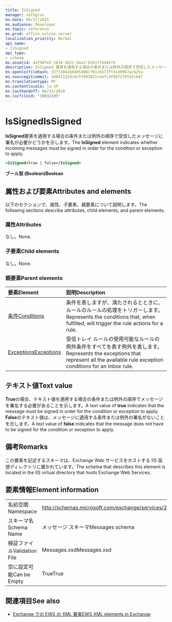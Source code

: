 ```yaml
---
title: IsSigned
manager: sethgros
ms.date: 09/17/2015
ms.audience: Developer
ms.topic: reference
ms.prod: office-online-server
localization_priority: Normal
api_name:
- IsSigned
api_type:
- schema
ms.assetid: a4f90fe5-2834-4621-9aa3-b561f74d4674
description: IsSigned 要素を適用する場合の条件または例外の順序で受信したメッセージに署名が必要かどうかを示します。
ms.openlocfilehash: 33ff204260465490c701c6573ff4140967ac625a
ms.sourcegitcommit: 34041125dc8c5f993b21cebfc4f8b72f0fd2cb6f
ms.translationtype: MT
ms.contentlocale: ja-JP
ms.lasthandoff: 06/25/2018
ms.locfileid: "19832105"
---
```

# <a name="issigned"></a><span data-ttu-id="4eb4a-103">IsSigned</span><span class="sxs-lookup"><span data-stu-id="4eb4a-103">IsSigned</span></span>

<span data-ttu-id="4eb4a-104">**IsSigned**要素を適用する場合の条件または例外の順序で受信したメッセージに署名が必要かどうかを示します。</span><span class="sxs-lookup"><span data-stu-id="4eb4a-104">The **IsSigned** element indicates whether incoming messages must be signed in order for the condition or exception to apply.</span></span> 
  
```XML
<IsSigned>true | false</IsSigned>
```

 <span data-ttu-id="4eb4a-105">**ブール型 (Boolean)**</span><span class="sxs-lookup"><span data-stu-id="4eb4a-105">**Boolean**</span></span>
## <a name="attributes-and-elements"></a><span data-ttu-id="4eb4a-106">属性および要素</span><span class="sxs-lookup"><span data-stu-id="4eb4a-106">Attributes and elements</span></span>

<span data-ttu-id="4eb4a-107">以下のセクションで、属性、子要素、親要素について説明します。</span><span class="sxs-lookup"><span data-stu-id="4eb4a-107">The following sections describe attributes, child elements, and parent elements.</span></span>
  
### <a name="attributes"></a><span data-ttu-id="4eb4a-108">属性</span><span class="sxs-lookup"><span data-stu-id="4eb4a-108">Attributes</span></span>

<span data-ttu-id="4eb4a-109">なし。</span><span class="sxs-lookup"><span data-stu-id="4eb4a-109">None.</span></span>
  
### <a name="child-elements"></a><span data-ttu-id="4eb4a-110">子要素</span><span class="sxs-lookup"><span data-stu-id="4eb4a-110">Child elements</span></span>

<span data-ttu-id="4eb4a-111">なし。</span><span class="sxs-lookup"><span data-stu-id="4eb4a-111">None.</span></span>
  
### <a name="parent-elements"></a><span data-ttu-id="4eb4a-112">親要素</span><span class="sxs-lookup"><span data-stu-id="4eb4a-112">Parent elements</span></span>

|<span data-ttu-id="4eb4a-113">**要素**</span><span class="sxs-lookup"><span data-stu-id="4eb4a-113">**Element**</span></span>|<span data-ttu-id="4eb4a-114">**説明**</span><span class="sxs-lookup"><span data-stu-id="4eb4a-114">**Description**</span></span>|
|:-----|:-----|
|[<span data-ttu-id="4eb4a-115">条件</span><span class="sxs-lookup"><span data-stu-id="4eb4a-115">Conditions</span></span>](conditions.md) <br/> |<span data-ttu-id="4eb4a-116">条件を表しますが、満たされるとときに、ルールのルールの処理をトリガーします。</span><span class="sxs-lookup"><span data-stu-id="4eb4a-116">Represents the conditions that, when fulfilled, will trigger the rule actions for a rule.</span></span>  <br/> |
|[<span data-ttu-id="4eb4a-117">Exceptions</span><span class="sxs-lookup"><span data-stu-id="4eb4a-117">Exceptions</span></span>](exceptions.md) <br/> |<span data-ttu-id="4eb4a-118">受信トレイ ルールの使用可能なルールの例外条件をすべてを表す例外を表します。</span><span class="sxs-lookup"><span data-stu-id="4eb4a-118">Represents the exceptions that represent all the available rule exception conditions for an Inbox rule.</span></span>  <br/> |
   
## <a name="text-value"></a><span data-ttu-id="4eb4a-119">テキスト値</span><span class="sxs-lookup"><span data-stu-id="4eb4a-119">Text value</span></span>

<span data-ttu-id="4eb4a-120">**True**の場合、テキスト値を適用する場合の条件または例外の順序でメッセージを署名する必要があることを示します。</span><span class="sxs-lookup"><span data-stu-id="4eb4a-120">A text value of **true** indicates that the message must be signed in order for the condition or exception to apply.</span></span> <span data-ttu-id="4eb4a-121">**False**のテキスト値は、メッセージに適用する条件または例外の署名がないことを示します。</span><span class="sxs-lookup"><span data-stu-id="4eb4a-121">A text value of **false** indicates that the message does not have to be signed for the condition or exception to apply.</span></span> 
  
## <a name="remarks"></a><span data-ttu-id="4eb4a-122">備考</span><span class="sxs-lookup"><span data-stu-id="4eb4a-122">Remarks</span></span>

<span data-ttu-id="4eb4a-123">この要素を記述するスキーマは、Exchange Web サービスをホストする IIS 仮想ディレクトリに置かれています。</span><span class="sxs-lookup"><span data-stu-id="4eb4a-123">The schema that describes this element is located in the IIS virtual directory that hosts Exchange Web Services.</span></span>
  
## <a name="element-information"></a><span data-ttu-id="4eb4a-124">要素情報</span><span class="sxs-lookup"><span data-stu-id="4eb4a-124">Element information</span></span>

|||
|:-----|:-----|
|<span data-ttu-id="4eb4a-125">名前空間</span><span class="sxs-lookup"><span data-stu-id="4eb4a-125">Namespace</span></span>  <br/> |http://schemas.microsoft.com/exchange/services/2006/messages  <br/> |
|<span data-ttu-id="4eb4a-126">スキーマ名</span><span class="sxs-lookup"><span data-stu-id="4eb4a-126">Schema Name</span></span>  <br/> |<span data-ttu-id="4eb4a-127">メッセージ スキーマ</span><span class="sxs-lookup"><span data-stu-id="4eb4a-127">Messages schema</span></span>  <br/> |
|<span data-ttu-id="4eb4a-128">検証ファイル</span><span class="sxs-lookup"><span data-stu-id="4eb4a-128">Validation File</span></span>  <br/> |<span data-ttu-id="4eb4a-129">Messages.xsd</span><span class="sxs-lookup"><span data-stu-id="4eb4a-129">Messages.xsd</span></span>  <br/> |
|<span data-ttu-id="4eb4a-130">空に設定可能</span><span class="sxs-lookup"><span data-stu-id="4eb4a-130">Can be Empty</span></span>  <br/> |<span data-ttu-id="4eb4a-131">True</span><span class="sxs-lookup"><span data-stu-id="4eb4a-131">True</span></span>  <br/> |
   
## <a name="see-also"></a><span data-ttu-id="4eb4a-132">関連項目</span><span class="sxs-lookup"><span data-stu-id="4eb4a-132">See also</span></span>



- [<span data-ttu-id="4eb4a-133">Exchange での EWS の XML 要素</span><span class="sxs-lookup"><span data-stu-id="4eb4a-133">EWS XML elements in Exchange</span></span>](ews-xml-elements-in-exchange.md)

